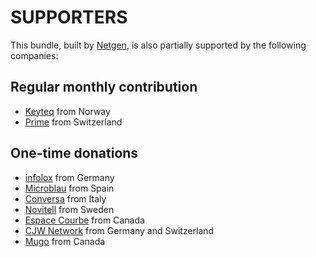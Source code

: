 # SUPPORTERS

This bundle, built by [Netgen](https://www.netgenlabs.com), is also partially supported by the following companies:

## Regular monthly contribution

- [Keyteq](http://keyteq.no) from Norway
- [Prime](http://www.prime.ch) from Switzerland

## One-time donations

- [infolox](http://infolox.de) from Germany
- [Microblau](https://www.microblau.net) from Spain
- [Conversa](https://www.conversa.it) from Italy
- [Novitell](http://www.novitell.se) from Sweden
- [Espace Courbe](http://www.espacecourbe.com) from Canada
- [CJW Network](http://www.cjw-network.com) from Germany and Switzerland
- [Mugo](https://www.mugo.ca) from Canada

